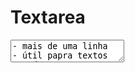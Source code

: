 # Textarea

<textarea>
- mais de uma linha
- útil papra textos grandes

# Atributos
- id
- name
- rows 
- cols
- maxlength e minlength
- wrap
.. outros comuns aos <inputs>s
    - autocomplete, autofocus, disabled,
    placeholder, readonly, form, required